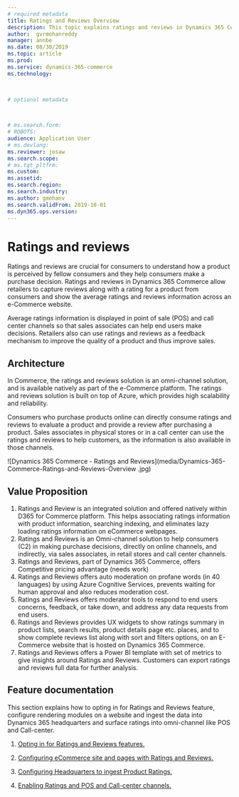 ```yaml
---
# required metadata
title: Ratings and Reviews Overview 
description: This topic explains ratings and reviews in Dynamics 365 Commerce. 
author:  gvrmohanreddy 
manager: annbe
ms.date: 08/30/2019
ms.topic: article
ms.prod: 
ms.service: dynamics-365-commerce
ms.technology: 

 

# optional metadata

 

# ms.search.form: 
# ROBOTS: 
audience: Application User
# ms.devlang: 
ms.reviewer: josaw
ms.search.scope: 
# ms.tgt_pltfrm: 
ms.custom: 
ms.assetid: 
ms.search.region: 
ms.search.industry: 
ms.author: gmohanv
ms.search.validFrom: 2019-10-01
ms.dyn365.ops.version: 
---
```


# Ratings and reviews

Ratings and reviews are crucial for consumers to understand how a product is perceived by fellow consumers and they help consumers make a purchase decision. Ratings and reviews in Dynamics 365 Commerce allow retailers to capture reviews along with a rating for a product from consumers and show the average ratings and reviews information across an e-Commerce website. 

Average ratings information is displayed in point of sale (POS) and call center channels so that sales associates can help end users make decisions. Retailers also can use ratings and reviews as a feedback mechanism to improve the quality of a product and thus improve sales.

## Architecture

In Commerce, the ratings and reviews solution is an omni-channel solution, and is available natively as part of the e-Commerce platform. The ratings and reviews solution is built on top of Azure, which provides high scalability and reliability. 

Consumers who purchase products online can directly consume ratings and reviews to evaluate a product and provide a review after purchasing a product. Sales associates in physical stores or in a call center can use the ratings and reviews to help customers, as the information is also available in those channels. 

![Dynamics 365 Commerce - Ratings and Reviews](media/Dynamics-365-Commerce-Ratings-and-Reviews-Overview
.jpg)

## Value Proposition

1.	Ratings and Review is an integrated solution and offered natively within D365 for Commerce platform. This helps associating ratings information with product information, searching indexing, and eliminates lazy loading ratings information on eCommerce webpages. 
2.	Ratings and Reviews is an Omni-channel solution to help consumers (C2) in making purchase decisions, directly on online channels, and indirectly, via sales associates, in retail stores and call center channels.  
3.	Ratings and Reviews, part of Dynamics 365 Commerce, offers Competitive pricing advantage (needs work)
4.	Ratings and Reviews offers auto moderation on profane words (in 40 languages) by using Azure Cognitive Services, prevents waiting for human approval and also reduces moderation cost. 
5.	Ratings and Reviews offers moderator tools to respond to end users concerns, feedback, or take down, and address any data requests from end users.  
6.	Ratings and Reviews provides UX widgets to show ratings summary in product lists, search results, product details page etc. places, and to show complete reviews list along with sort and filters options, on an E-Commerce website that is hosted on Dynamics 365 Commerce.  
7.	Ratings and Reviews offers a Power BI template with set of metrics to give insights around Ratings and Reviews. Customers can export  ratings and reviews full data for further analysis.  


##  

## Feature documentation 

This section explains how to opting  in for Ratings and Reviews feature, configure rendering modules on a website and ingest the data into Dynamics 365 headquarters and surface ratings into omni-channel like POS and Call-center.

1. [Opting in for Ratings and Reviews features.](https://docs.microsoft.com/en-us/dynamics365/)

2. [Configuring eCommerce site and pages with Ratings and Reviews.](https://docs.microsoft.com/en-us/dynamics365/)

3. [Configuring Headquarters to ingest Product Ratings.](https://docs.microsoft.com/en-us/dynamics365/)

4. [Enabling Ratings and POS and Call-center channels.](https://docs.microsoft.com/en-us/dynamics365/)
